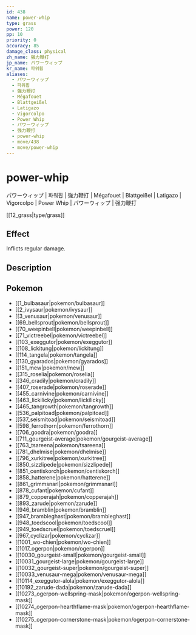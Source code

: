 ```yaml
---
id: 438
name: power-whip
type: grass
power: 120
pp: 10
priority: 0
accuracy: 85
damage_class: physical
zh_name: 强力鞭打
jp_name: パワーウィップ
kr_name: 파워휩
aliases:
  - パワーウィップ
  - 파워휩
  - 強力鞭打
  - Mégafouet
  - Blattgeißel
  - Latigazo
  - Vigorcolpo
  - Power Whip
  - パワーウィップ
  - 强力鞭打
  - power-whip
  - move/438
  - move/power-whip
---
```

# power-whip
    
パワーウィップ | 파워휩 | 強力鞭打 | Mégafouet | Blattgeißel | Latigazo | Vigorcolpo | Power Whip | パワーウィップ | 强力鞭打

[[12_grass|type/grass]]

## Effect

Inflicts regular damage.

## Description



## Pokemon

- [[1_bulbasaur|pokemon/bulbasaur]]
- [[2_ivysaur|pokemon/ivysaur]]
- [[3_venusaur|pokemon/venusaur]]
- [[69_bellsprout|pokemon/bellsprout]]
- [[70_weepinbell|pokemon/weepinbell]]
- [[71_victreebel|pokemon/victreebel]]
- [[103_exeggutor|pokemon/exeggutor]]
- [[108_lickitung|pokemon/lickitung]]
- [[114_tangela|pokemon/tangela]]
- [[130_gyarados|pokemon/gyarados]]
- [[151_mew|pokemon/mew]]
- [[315_roselia|pokemon/roselia]]
- [[346_cradily|pokemon/cradily]]
- [[407_roserade|pokemon/roserade]]
- [[455_carnivine|pokemon/carnivine]]
- [[463_lickilicky|pokemon/lickilicky]]
- [[465_tangrowth|pokemon/tangrowth]]
- [[536_palpitoad|pokemon/palpitoad]]
- [[537_seismitoad|pokemon/seismitoad]]
- [[598_ferrothorn|pokemon/ferrothorn]]
- [[706_goodra|pokemon/goodra]]
- [[711_gourgeist-average|pokemon/gourgeist-average]]
- [[763_tsareena|pokemon/tsareena]]
- [[781_dhelmise|pokemon/dhelmise]]
- [[796_xurkitree|pokemon/xurkitree]]
- [[850_sizzlipede|pokemon/sizzlipede]]
- [[851_centiskorch|pokemon/centiskorch]]
- [[858_hatterene|pokemon/hatterene]]
- [[861_grimmsnarl|pokemon/grimmsnarl]]
- [[878_cufant|pokemon/cufant]]
- [[879_copperajah|pokemon/copperajah]]
- [[893_zarude|pokemon/zarude]]
- [[946_bramblin|pokemon/bramblin]]
- [[947_brambleghast|pokemon/brambleghast]]
- [[948_toedscool|pokemon/toedscool]]
- [[949_toedscruel|pokemon/toedscruel]]
- [[967_cyclizar|pokemon/cyclizar]]
- [[1001_wo-chien|pokemon/wo-chien]]
- [[1017_ogerpon|pokemon/ogerpon]]
- [[10030_gourgeist-small|pokemon/gourgeist-small]]
- [[10031_gourgeist-large|pokemon/gourgeist-large]]
- [[10032_gourgeist-super|pokemon/gourgeist-super]]
- [[10033_venusaur-mega|pokemon/venusaur-mega]]
- [[10114_exeggutor-alola|pokemon/exeggutor-alola]]
- [[10192_zarude-dada|pokemon/zarude-dada]]
- [[10273_ogerpon-wellspring-mask|pokemon/ogerpon-wellspring-mask]]
- [[10274_ogerpon-hearthflame-mask|pokemon/ogerpon-hearthflame-mask]]
- [[10275_ogerpon-cornerstone-mask|pokemon/ogerpon-cornerstone-mask]]


